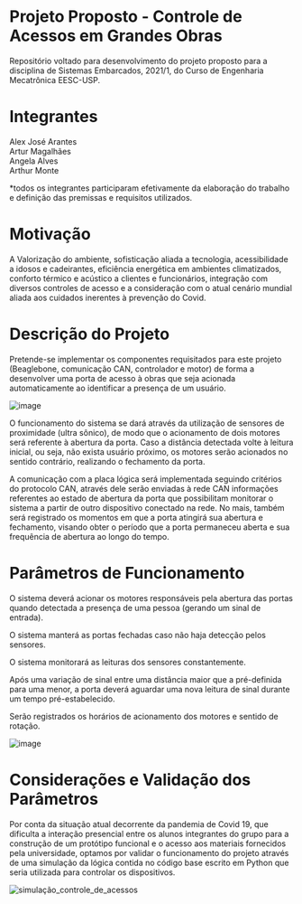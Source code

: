 
# Projeto Proposto - Controle de Acessos em Grandes Obras
Repositório voltado para desenvolvimento do projeto proposto para a disciplina de Sistemas Embarcados, 2021/1, do Curso de Engenharia Mecatrônica EESC-USP.

# Integrantes
Alex José Arantes\
Artur Magalhães\
Angela Alves \
Arthur Monte

*todos os integrantes participaram efetivamente da elaboração do trabalho e definição das premissas e requisitos utilizados.

# Motivação
A Valorização do ambiente, sofisticação aliada a tecnologia, acessibilidade a idosos e cadeirantes, eficiência energética em ambientes climatizados, conforto térmico e acústico a clientes e funcionários, integração com diversos controles de acesso e a consideração com o atual cenário mundial aliada aos cuidados inerentes à prevenção do Covid.

# Descrição do Projeto
Pretende-se implementar os componentes requisitados para este projeto (Beaglebone, comunicação CAN, controlador e motor) de forma a desenvolver uma porta de acesso à obras que seja acionada automaticamente ao identificar a presença de um usuário. 

![image](https://user-images.githubusercontent.com/86329504/127577392-621da455-ae77-4f92-adc5-c0075e5cf13d.png)

O funcionamento do sistema se dará através da utilização de sensores de proximidade (ultra sônico), de modo que o acionamento de dois motores será referente à abertura da porta. Caso a distância detectada volte à leitura inicial, ou seja, não exista usuário próximo, os motores serão acionados no sentido contrário, realizando o fechamento da porta.

A comunicação com a placa lógica será implementada seguindo critérios do protocolo CAN, através dele serão enviadas à rede CAN informações referentes ao estado de abertura da porta que possibilitam monitorar o sistema a partir de outro dispositivo conectado na rede. No mais, também será  registrado os momentos em que a porta atingirá sua abertura e fechamento, visando obter o período que a porta permaneceu aberta e sua frequência de abertura ao longo do tempo.


# Parâmetros de Funcionamento

O sistema deverá acionar os motores responsáveis pela abertura das portas quando detectada a presença de uma pessoa (gerando um sinal de entrada).

O sistema manterá as portas fechadas caso não haja detecção pelos sensores.

O sistema monitorará as leituras dos sensores constantemente.

Após uma variação de sinal entre uma distância maior que a pré-definida para uma menor, a porta deverá aguardar uma nova leitura de sinal durante um tempo pré-estabelecido.

Serão registrados os horários de acionamento dos motores e sentido de rotação.


![image](https://user-images.githubusercontent.com/86329504/127406284-50d9922a-ed76-4323-9e3e-c1f34bf78af2.png)

# Considerações e Validação dos Parâmetros

Por conta da situação atual decorrente da pandemia de Covid 19, que dificulta a interação presencial entre os alunos integrantes do grupo para a construção de um protótipo funcional e o acesso aos materiais fornecidos pela universidade, optamos por validar o funcionamento do projeto através de uma simulação da lógica contida no código base escrito em Python que seria utilizada para controlar os dispositivos.


![simulação_controle_de_acessos](https://user-images.githubusercontent.com/83198956/127705301-8f679736-6e7b-4b9c-9d11-5e8319891887.jpg)
